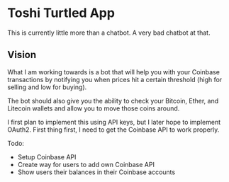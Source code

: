 # Toshi Turtled App

This is currently little more than a chatbot. A very bad chatbot at that.

## Vision
What I am working towards is a bot that will help you with your Coinbase transactions by notifying you when prices hit a certain threshold (high for selling and low for buying).

The bot should also give you the ability to check your Bitcoin, Ether, and Litecoin wallets and allow you to move those coins around.

I first plan to implement this using API keys, but I later hope to implement OAuth2. First thing first, I need to get the Coinbase API to work properly. 

Todo:
- Setup Coinbase API
- Create way for users to add own Coinbase API
- Show users their balances in their Coinbase accounts
